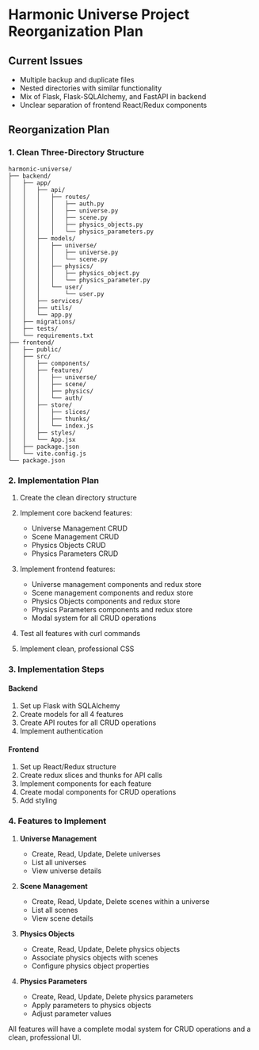 # Harmonic Universe Project Reorganization Plan

## Current Issues
- Multiple backup and duplicate files
- Nested directories with similar functionality
- Mix of Flask, Flask-SQLAlchemy, and FastAPI in backend
- Unclear separation of frontend React/Redux components

## Reorganization Plan

### 1. Clean Three-Directory Structure

```
harmonic-universe/
├── backend/
│   ├── app/
│   │   ├── api/
│   │   │   ├── routes/
│   │   │   │   ├── auth.py
│   │   │   │   ├── universe.py
│   │   │   │   ├── scene.py
│   │   │   │   ├── physics_objects.py
│   │   │   │   └── physics_parameters.py
│   │   ├── models/
│   │   │   ├── universe/
│   │   │   │   ├── universe.py
│   │   │   │   └── scene.py
│   │   │   ├── physics/
│   │   │   │   ├── physics_object.py
│   │   │   │   └── physics_parameter.py
│   │   │   └── user/
│   │   │       └── user.py
│   │   ├── services/
│   │   ├── utils/
│   │   └── app.py
│   ├── migrations/
│   ├── tests/
│   └── requirements.txt
├── frontend/
│   ├── public/
│   ├── src/
│   │   ├── components/
│   │   ├── features/
│   │   │   ├── universe/
│   │   │   ├── scene/
│   │   │   ├── physics/
│   │   │   └── auth/
│   │   ├── store/
│   │   │   ├── slices/
│   │   │   ├── thunks/
│   │   │   └── index.js
│   │   ├── styles/
│   │   └── App.jsx
│   ├── package.json
│   └── vite.config.js
└── package.json
```

### 2. Implementation Plan

1. Create the clean directory structure
2. Implement core backend features:
   - Universe Management CRUD
   - Scene Management CRUD
   - Physics Objects CRUD
   - Physics Parameters CRUD

3. Implement frontend features:
   - Universe management components and redux store
   - Scene management components and redux store
   - Physics Objects components and redux store
   - Physics Parameters components and redux store
   - Modal system for all CRUD operations

4. Test all features with curl commands
5. Implement clean, professional CSS

### 3. Implementation Steps

#### Backend
1. Set up Flask with SQLAlchemy
2. Create models for all 4 features
3. Create API routes for all CRUD operations
4. Implement authentication

#### Frontend
1. Set up React/Redux structure
2. Create redux slices and thunks for API calls
3. Implement components for each feature
4. Create modal components for CRUD operations
5. Add styling

### 4. Features to Implement

1. **Universe Management**
   - Create, Read, Update, Delete universes
   - List all universes
   - View universe details

2. **Scene Management**
   - Create, Read, Update, Delete scenes within a universe
   - List all scenes
   - View scene details

3. **Physics Objects**
   - Create, Read, Update, Delete physics objects
   - Associate physics objects with scenes
   - Configure physics object properties

4. **Physics Parameters**
   - Create, Read, Update, Delete physics parameters
   - Apply parameters to physics objects
   - Adjust parameter values

All features will have a complete modal system for CRUD operations and a clean, professional UI.